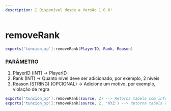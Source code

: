 ```yaml
---
description: 🔧 Disponível desde a Versão 1.0.0!
---
```


# removeRank

```lua title="Export Syntax"
exports['tuncion_xp']:removeRank(PlayerID, Rank, Reason)
```

### PARÂMETRO

1. PlayerID <span className="color-blue">(INT)</span> <span className="color-orange">-> PlayerID</span>
2. Rank <span className="color-blue">(INT)</span> <span className="color-orange">-> Quanto nível deve ser adicionado, por exemplo, 2 níveis</span>
3. Reason <span className="color-blue">(STRING) (OPCIONAL)</span> <span className="color-orange">-> Adicione um motivo, por exemplo, violação de regra</span>

```lua
exports['tuncion_xp']:removeRank(source, 2) --> Retorna tabela com informações
exports['tuncion_xp']:removeRank(source, 2, 'XYZ') --> Retorna tabela com informações
```